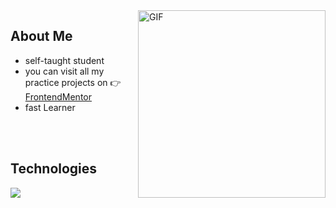 
<img align="right" alt="GIF" src="https://media2.giphy.com/media/d8KefZiJ2ae0VMAmsi/giphy.gif?cid=ecf05e47q0zny6vqxjit9daut33v2bat54mlqkg6vihf4bhn&rid=giphy.gif&ct=g" width="300px"/>

## About Me

- self-taught student
- you can visit all my practice projects on 👉 [FrontendMentor](https://www.frontendmentor.io/profile/escarcan)
- fast Learner
<br/>
<br/>

## Technologies

<p>
  <a href="https://skillicons.dev">
    <img src="https://skillicons.dev/icons?i=html,css,js,typescript,react,git,sass,tailwind,vite" />
  </a>
</p>
<br/>

